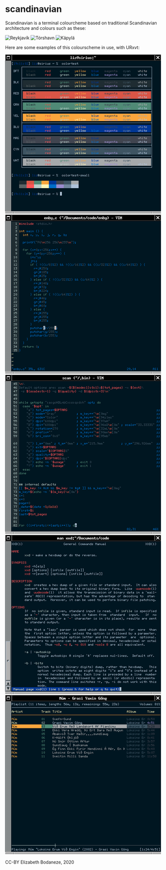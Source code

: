 # scandinavian

Scandinavian is a terminal colourcheme based on traditional Scandinavian architecture and colours such as these:

<img src="https://upload.wikimedia.org/wikipedia/commons/3/34/Reykjavik_rooftops.jpg" alt="Reykjavík" width="800" />
<img src="https://upload.wikimedia.org/wikipedia/commons/thumb/f/f2/Tinganes_57.jpg/1280px-Tinganes_57.jpg" alt="Tórshavn" width="800" />
<img src="https://upload.wikimedia.org/wikipedia/commons/9/9d/Puu_K%C3%A4pyl%C3%A4_district_Helsinki.jpg" alt="Käpylä" width="800" />


Here are some examples of this colourscheme in use, with URxvt:

![Obligatory colortest screenshot](./rxvt-colortest.png)
![Vim with C code](./rxvt-c.png)
![Vim with zsh code](./rxvt-zsh.png)
![The man page for xxd](./rxvt-man.png)
![ncmpcpp](./rxvt-ncmpcpp.png)

CC-BY Elizabeth Bodaneze, 2020
